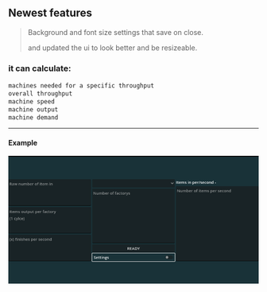 ## Newest features

>Background and font size settings that save on close.
>
>and updated the ui to look better and be resizeable.



### it can calculate:
```
machines needed for a specific throughput
overall throughput
machine speed
machine output
machine demand
```
---
#### Example

![alt text](https://github.com/AaaaaaICO/Throughput-Calculator/blob/main/Other/Example.PNG "View Running")
